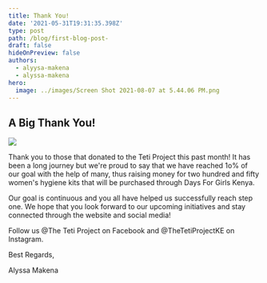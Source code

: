 ```yaml
---
title: Thank You!
date: '2021-05-31T19:31:35.398Z'
type: post
path: /blog/first-blog-post-
draft: false
hideOnPreview: false
authors:
  - alyysa-makena
  - alyssa-makena
hero:
  image: ../images/Screen Shot 2021-08-07 at 5.44.06 PM.png
---
```

## A Big Thank You!

![](http://localhost:8000/static/fdb489819c8977059cecd133b280c991/9ec05/Screen%20Shot%202021-08-07%20at%205.44.06%20PM.png)

Thank you to those that donated to the Teti Project this past month! It has been a long journey but we're proud to say that we have reached 1o% of our goal with the help of many, thus raising money for two hundred and fifty women's hygiene kits that will be purchased through Days For Girls Kenya.

Our goal is continuous and you all have helped us successfully reach step one. We hope that you look forward to our upcoming initiatives and stay connected through the website and social media!

Follow us @The Teti Project on Facebook and @TheTetiProjectKE on Instagram.

Best Regards,

Alyssa Makena